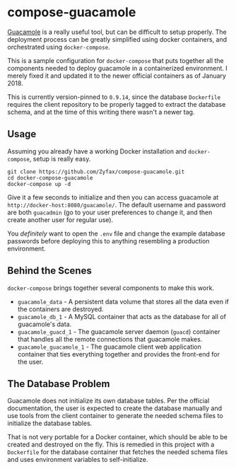 # compose-guacamole

[Guacamole](https://guacamole.apache.org/releases/0.9.14/) is a really useful tool,
but can be difficult to setup properly. The deployment  process can be greatly
simplified using docker containers, and orchestrated using `docker-compose`.

This is a sample configuration for `docker-compose` that puts together all the components needed to deploy guacamole in a containerized environment. I merely fixed it and updated it to the newer official containers as of January 2018.

This is currently version-pinned to `0.9.14`, since the database `Dockerfile` requires the client repository to be properly tagged to extract the database schema, and at the time of this writing there wasn't a newer tag.

## Usage

Assuming you already have a working Docker installation and `docker-compose`,
setup is really easy.

```
git clone https://github.com/Zyfax/compose-guacamole.git
cd docker-compose-guacamole
docker-compose up -d
```

Give it a few seconds to initialize and then you can access guacamole
at `http://docker-host:8080/guacamole/`. The default username and password are
both `guacadmin` (go to your user preferences to change it, and then create another user for regular use).

You _definitely_ want to open the `.env` file and change the example database passwords
before deploying this to anything resembling a production environment.

## Behind the Scenes

`docker-compose` brings together several components to make this work.

- `guacamole_data` - A persistent data volume that stores all the data even
  if the containers are destroyed.
- `guacamole_db_1` - A MySQL container that acts as the database for all of
  guacamole's data.
- `guacamole_guacd_1` - The guacamole server daemon (`guacd`) container that handles all the
  remote connections that guacamole makes.
- `guacamole_guacamole_1` - The guacamole client web application container that ties
  everything together and provides the front-end for the user.


## The Database Problem

Guacamole does not initialize its own database tables. Per the official
documentation, the user is expected to create the database manually and use
tools from the client container to generate the needed schema files to
initialize the database tables.

That is not very portable for a Docker container, which should be able to be
created and destroyed on the fly. This is remedied in this project with a `Dockerfile` for the
database container that fetches the needed schema files and uses environment
variables to self-initialize.
